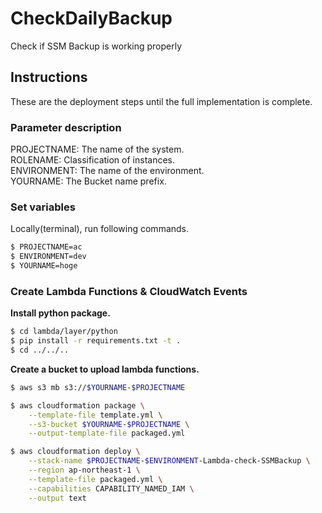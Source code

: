 # CheckDailyBackup
Check if SSM Backup is working properly
## Instructions

These are the deployment steps until the full implementation is complete.


### Parameter description

PROJECTNAME: The name of the system.  
ROLENAME: Classification of instances.  
ENVIRONMENT: The name of the environment.  
YOURNAME: The Bucket name prefix.  


### Set variables

Locally(terminal), run following commands.

```bash
$ PROJECTNAME=ac
$ ENVIRONMENT=dev
$ YOURNAME=hoge
```


### Create Lambda Functions & CloudWatch Events

__Install python package.__
```bash
$ cd lambda/layer/python
$ pip install -r requirements.txt -t .
$ cd ../../..
```

__Create a bucket to upload lambda functions.__
```bash
$ aws s3 mb s3://$YOURNAME-$PROJECTNAME
```

```bash
$ aws cloudformation package \
    --template-file template.yml \
    --s3-bucket $YOURNAME-$PROJECTNAME \
    --output-template-file packaged.yml

$ aws cloudformation deploy \
    --stack-name $PROJECTNAME-$ENVIRONMENT-Lambda-check-SSMBackup \
    --region ap-northeast-1 \
    --template-file packaged.yml \
    --capabilities CAPABILITY_NAMED_IAM \
    --output text
```
